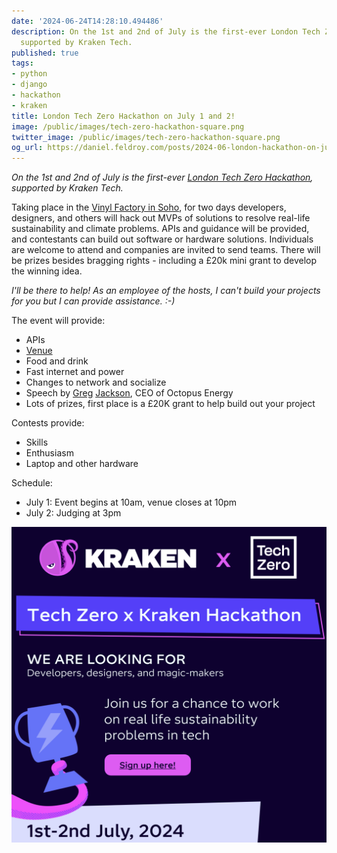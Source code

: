 ```yaml
---
date: '2024-06-24T14:28:10.494486'
description: On the 1st and 2nd of July is the first-ever London Tech Zero Hackathon,
  supported by Kraken Tech.
published: true
tags:
- python
- django
- hackathon
- kraken
title: London Tech Zero Hackathon on July 1 and 2!
image: /public/images/tech-zero-hackathon-square.png
twitter_image: /public/images/tech-zero-hackathon-square.png
og_url: https://daniel.feldroy.com/posts/2024-06-london-hackathon-on-july-1-and-2
---
```


_On the 1st and 2nd of July is the first-ever [London Tech Zero Hackathon](https://octopus.typeform.com/hackTZ-interest), supported by Kraken Tech._

Taking place in the [Vinyl Factory in Soho](https://thevinylfactory.com/venue/), for two days developers, designers, and others will hack out MVPs of solutions to resolve real-life sustainability and climate problems. APIs and guidance will be provided, and contestants can build out software or hardware solutions. Individuals are welcome to attend and companies are invited to send teams. There will be prizes besides bragging rights - including a £20k mini grant to develop the winning idea.

_I'll be there to help! As an employee of the hosts, I can't build your projects for you but I can provide assistance. :-)_


The event will provide:

- APIs
- [Venue](https://thevinylfactory.com/venue/)
- Food and drink
- Fast internet and power
- Changes to network and socialize
- Speech by [Greg](https://www.linkedin.com/in/gregsjackson/) [Jackson](https://en.wikipedia.org/wiki/Greg_Jackson_(businessman)), CEO of Octopus Energy
- Lots of prizes, first place is a £20K grant to help build out your project

Contests provide:

- Skills
- Enthusiasm
- Laptop and other hardware

Schedule:

- July 1: Event begins at 10am, venue closes at 10pm
- July 2: Judging at 3pm


![London Tech Zero Hackathon](/public/images/tech-zero-hackathon-square.png)